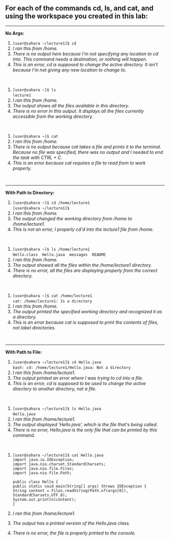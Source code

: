 ## For each of the commands cd, ls, and cat, and using the workspace you created in this lab:
---
**No Args:**
1. `[user@sahara ~/lecture1]$ cd`
2. _I ran this from /home._
3. _There is no output here because I'm not specifying any location to cd into. This command needs a destination, or nothing will happen._
4. _This is an error, cd is supposed to change the active directory. It isn't because I'm not giving any new location to change to._ <br />

<br />

1. `[user@sahara ~]$ ls` <br />
   `lecture1` <br />
2. _I ran this from /home._
3. _The output shows all the files available in this directory._
4. _There is no error in this output. It displays all the files currently accessible from the working directory._ <br />

<br />

1. `[user@sahara ~]$ cat`
2. _I ran this from /home._
3. _There is no output because cat takes a file and prints it to the terminal. Because no file was specified, there was no output and I needed to end the task with CTRL + C._
4. _This is an error because cat requires a file to read from to work properly._

<br />

---
**With Path to Directory:**

1. `[user@sahara ~]$ cd /home/lecture1` <br />
   `[user@sahara ~/lecture1]$` <br />
2. _I ran this from /home._
3. _The output changed the working directory from /home to /home/lecture1._
4. _This is not an error, I properly cd'd into the lecture1 file from /home._

<br />

1. `[user@sahara ~]$ ls /home/lecture1` <br />
   `Hello.class  Hello.java  messages  README` <br />
2. _I ran this from /home._
3. _The output showed all the files within the /home/lecture1 directory._
4. _There is no error, all the files are displaying properly from the correct directory._

<br />

1. `[user@sahara ~]$ cat /home/lecture1` <br />
   `cat: /home/lecture1: Is a directory` <br />
2. _I ran this from /home._
3. _The output printed the specified working directory and recognized it as a directory._
4. _This is an error because cat is supposed to print the contents of files, not label directories._

<br />

---
**With Path to File:**

1. `[user@sahara ~/lecture1]$ cd Hello.java` <br />
   `bash: cd: /home/lecture1/Hello.java: Not a directory` <br />
2. _I ran this from /home/lecture1._
3. _The output printed an error where I was trying to cd into a file._
4. _This is an error, cd is supposed to be used to change the active directory to another directory, not a file._

<br />

1. `[user@sahara ~/lecture1]$ ls Hello.java` <br />
   `Hello.java` <br />
2. _I ran this from /home/lecture1._
3. _The output displayed 'Hello.java', which is the file that's being called._
4. _There is no error, Hello.java is the only file that can be printed by this command._
   
<br />

1. `[user@sahara ~/lecture1]$ cat Hello.java` <br />
   `import java.io.IOException;` <br />
   `import java.nio.charset.StandardCharsets;` <br />
   `import java.nio.file.Files;` <br />
   `import java.nio.file.Path;` <br />
   
   `public class Hello {` <br />
     `public static void main(String[] args) throws IOException {` <br />
       `String content = Files.readString(Path.of(args[0]), StandardCharsets.UTF_8);` <br />
       `System.out.println(content);` <br />
     `}` <br />
2. _I ran this from /home/lecture1._
3. _The output has a printed version of the Hello.java class._
4. _There is no error, the file is properly printed to the console._
